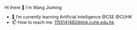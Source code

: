 Hi there 👋 I'm Wang Jiuming

<!--
**WangJiuming/WangJiuming** is a ✨ _special_ ✨ repository because its `README.md` (this file) appears on your GitHub profile.

Here are some ideas to get you started:
-->
<!--
- 🔭 I’m currently working on ...
- 👯 I’m looking to collaborate on ...
- 🤔 I’m looking for help with ...
- 💬 Ask me about ...
- 😄 Pronouns: ...
- ⚡ Fun fact: ...
-->
- 🌱 I’m currently learning Artificial Intelligence @CSE @CUHK
- 📫 How to reach me: 1155141482@link.cuhk.edu.hk


